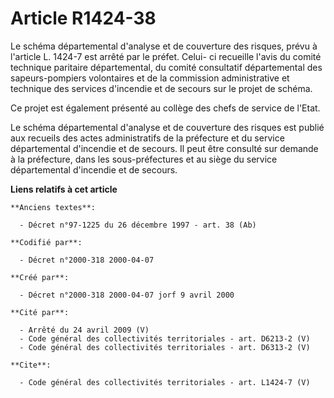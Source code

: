 # Article R1424-38

Le schéma départemental d'analyse et de couverture des risques, prévu à l'article L. 1424-7 est arrêté par le préfet. Celui-
ci recueille l'avis du comité technique paritaire départemental, du comité consultatif départemental des sapeurs-pompiers
volontaires et de la commission administrative et technique des services d'incendie et de secours sur le projet de schéma. 

Ce projet est également présenté au collège des chefs de service de l'Etat. 

Le schéma départemental d'analyse et de couverture des risques est publié aux recueils des actes administratifs de la
préfecture et du service départemental d'incendie et de secours. Il peut être consulté sur demande à la préfecture, dans les
sous-préfectures et au siège du service départemental d'incendie et de secours.

**Liens relatifs à cet article**

	**Anciens textes**:

	  - Décret n°97-1225 du 26 décembre 1997 - art. 38 (Ab)

	**Codifié par**:

	  - Décret n°2000-318 2000-04-07

	**Créé par**:

	  - Décret n°2000-318 2000-04-07 jorf 9 avril 2000

	**Cité par**:

	  - Arrêté du 24 avril 2009 (V)
	  - Code général des collectivités territoriales - art. D6213-2 (V)
	  - Code général des collectivités territoriales - art. D6313-2 (V)

	**Cite**:

	  - Code général des collectivités territoriales - art. L1424-7 (V)
